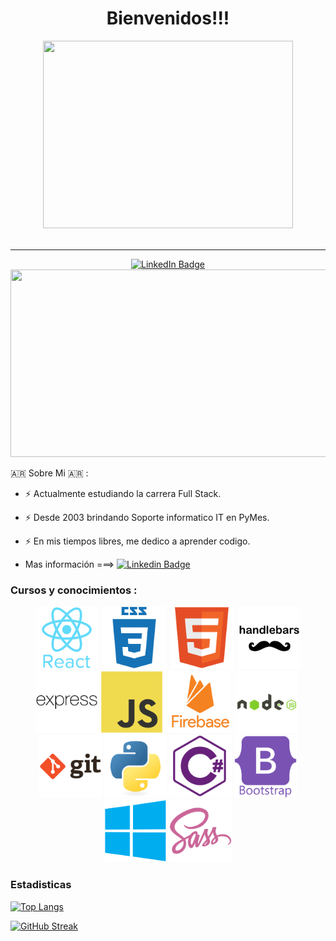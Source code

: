 
 <div>
  <h1 align="center">Bienvenidos!!!</h1>
 </div>
<div id="header" align="center">
  <img src="https://media.giphy.com/media/12W5Sg2koWYnwA/giphy.gif" width="400" height="300"/>
</div>
<div id="badges" align="center">
   <img src="https://komarev.com/ghpvc/?username=rodrigovinales&label=Visitas&style=plastic-square&color=red" alt=""/>
  <hr>
  <a href="https://www.linkedin.com/in/rodrigo-922b41116">
    <img src="https://img.shields.io/badge/LinkedIn-blue?style=for-the-badge&logo=linkedin&logoColor=white" alt="LinkedIn Badge"/>
  </a>
</div>
<div align="center">
  <img src="https://media.giphy.com/media/dWesBcTLavkZuG35MI/giphy.gif" width="600" height="300"/>
</div>

 🇦🇷 Sobre Mi 🇦🇷 :

- :zap: Actualmente estudiando la carrera Full Stack.

- :zap: Desde 2003 brindando Soporte informatico IT en PyMes.

- :zap: En mis tiempos libres, me dedico a aprender codigo.

- Mas información ===> [![Linkedin Badge](https://img.shields.io/badge/-LinkedIn-blue?style=flat&logo=Linkedin&logoColor=white)](https://www.linkedin.com/in/rodrigo-922b41116)

### Cursos y conocimientos :
<div align="center">
  <img src="https://github.com/devicons/devicon/blob/master/icons/react/react-original-wordmark.svg" title="React" alt="React" width="100" height="100"/>&nbsp;
  <img src="https://github.com/devicons/devicon/blob/master/icons/css3/css3-plain-wordmark.svg"  title="CSS3" alt="CSS" width="100" height="100"/>&nbsp;
  <img src="https://github.com/devicons/devicon/blob/master/icons/html5/html5-original.svg" title="HTML5" alt="HTML" width="100" height="100"/>&nbsp;
  <img src="https://github.com/devicons/devicon/blob/master/icons/handlebars/handlebars-original-wordmark.svg" title="HandleBars" **alt="HandleBars" width="100" height="100"/>
  <img src="https://github.com/devicons/devicon/blob/master/icons/express/express-original-wordmark.svg" title="Express" **alt="Express" width="100" height="100"/>
  <img src="https://github.com/devicons/devicon/blob/master/icons/javascript/javascript-original.svg" title="JavaScript" alt="JavaScript" width="100" height="100"/>&nbsp;
  <img src="https://github.com/devicons/devicon/blob/master/icons/firebase/firebase-plain-wordmark.svg" title="Firebase" alt="Firebase" width="100" height="100"/>&nbsp;
  <img src="https://github.com/devicons/devicon/blob/master/icons/nodejs/nodejs-original-wordmark.svg" title="NodeJS" alt="NodeJS" width="100" height="100"/>&nbsp;
  <img src="https://github.com/devicons/devicon/blob/master/icons/git/git-original-wordmark.svg" title="Git" **alt="Git" width="100" height="100"/>
  <img src="https://github.com/devicons/devicon/blob/master/icons/python/python-original.svg" title="Python" **alt="Python" width="100" height="100"/>
  <img src="https://github.com/devicons/devicon/blob/master/icons/csharp/csharp-line.svg" title="csharp" **alt="csharp" width="100" height="100"/>
  <img src="https://github.com/devicons/devicon/blob/master/icons/bootstrap/bootstrap-plain-wordmark.svg" title="bootstrap" **alt="Bootstrap" width="100" height="100"/>
  <img src="https://github.com/devicons/devicon/blob/master/icons/windows8/windows8-original.svg" title="Windows" **alt="Windows" width="100" height="100"/>
  <img src="https://github.com/devicons/devicon/blob/master/icons/sass/sass-original.svg" title="Sass" **alt="Sass" width="100" height="100"/>
</div>

### Estadisticas

[![Top Langs](https://github-readme-stats.vercel.app/api/top-langs/?username=rodrigovinales&layout=compact&theme=gotham)](https://github.com/anuraghazra/github-readme-stats)

[![GitHub Streak](http://github-readme-streak-stats.herokuapp.com?user=rodrigovinales&theme=github-dark&date_format=j%20M%5B%20Y%5D&sideLabels=DDD6C5&dates=B4D5DD&ring=2824DD)](https://git.io/streak-stats)
  
